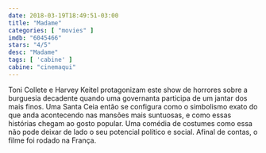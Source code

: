 ```yaml
---
date: 2018-03-19T18:49:51-03:00
title: "Madame"
categories: [ "movies" ]
imdb: "6045466"
stars: "4/5"
desc: "Madame"
tags: [ 'cabine' ]
cabine: "cinemaqui"
---
```

Toni Collete e Harvey Keitel protagonizam este show de horrores sobre a burguesia decadente quando uma governanta participa de um jantar dos mais finos. Uma Santa Ceia então se configura como o simbolismo exato do que anda acontecendo nas mansões mais suntuosas, e como essas histórias chegam ao gosto popular. Uma comédia de costumes como essa não pode deixar de lado o seu potencial político e social. Afinal de contas, o filme foi rodado na França.
